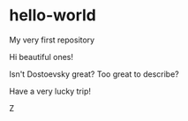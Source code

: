 # hello-world
My very first repository

Hi beautiful ones!

Isn't Dostoevsky great? Too great to describe?

Have a very lucky trip!

Z
